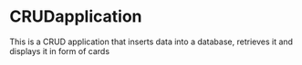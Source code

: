 # CRUDapplication
This is a CRUD application that  inserts data into a database, retrieves it and displays it in form of cards
